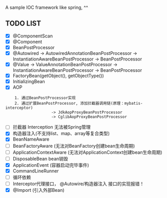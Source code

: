 
A sample IOC framework like spring, ^^


## TODO LIST

* [x] @ComponentScan
* [x] @Component
* [x] BeanPostProcessor
* [x] @Autowired -> AutowiredAnnotationBeanPostProcessor -> InstantiationAwareBeanPostProcessor -> BeanPostProcessor
* [x] @Value -> ValueAnnotationBeanPostProcessor -> InstantiationAwareBeanPostProcessor -> BeanPostProcessor
* [x] FactoryBean(getObject(), getObjectType())
* [x] InitializingBean
* [x] AOP 
```   
    1. 通过BeanPostProcessor实现
    2. 通过扩展BeanPostProcessor, 添加拦截器调用链(原理：mybatis-interceptor)
                    -> JdkAopProxyBeanPostProcessor
                    -> CglibAopProxyBeanPostProcessor
```
* [ ] 拦截器 Interception 无法被Spring管理
* [x] 构造器注入(不支持list、map、array等复合类型)
* [x] BeanNameAware
* [ ] BeanFactoryAware (无法对BeanFactory创建bean生命周期)
* [ ] ApplicationContextAware (无法对ApplicationContext创建bean生命周期)
* [ ] DisposableBean bean销毁
* [x] ApplicationEvent (容器启动完毕事件)
* [x] CommandLineRunner
* [ ] 循环依赖
* [ ] Interceptor代理接口， @Autowire/构造器注入 接口的实现报错！
* [x] @Import (引入外部Bean)
